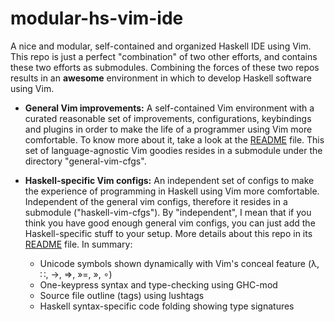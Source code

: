modular-hs-vim-ide
==================

A nice and modular, self-contained and organized Haskell IDE using Vim. This repo is just
a perfect "combination" of two other efforts, and contains these two efforts as submodules.
Combining the forces of these two repos results in an **awesome** environment in which to
develop Haskell software using Vim.

  * **General Vim improvements:** A self-contained Vim environment with a curated reasonable
    set of improvements, configurations, keybindings and plugins in order to make the life
    of a programmer using Vim more comfortable. To know more about it, take a look at the
    [README](https://github.com/joaopizani/modular-xplatform-vim-cfg/README.md) file.
    This set of language-agnostic Vim goodies resides in a submodule under the directory
    "general-vim-cfgs".

  * **Haskell-specific Vim configs:**  An independent set of configs to make the experience of
    programming in Haskell using Vim more comfortable. Independent of the general vim configs,
    therefore it resides in a submodule ("haskell-vim-cfgs"). By "independent", I mean that if
    you think you have good enough general vim configs, you can just add the Haskell-specific
    stuff to your setup. More details about this repo in its
    [README](http://github.com/joaopizani/haskell-vim-cfgs) file. In summary:
    - Unicode symbols shown dynamically with Vim's conceal feature (λ, ∷, →, ⇒, »=, », ∘)
    - One-keypress syntax and type-checking using GHC-mod
    - Source file outline (tags) using lushtags
    - Haskell syntax-specific code folding showing type signatures
